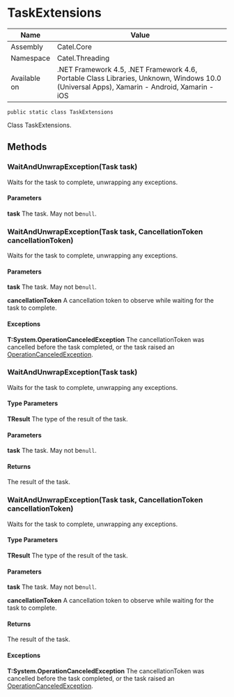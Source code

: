 

# TaskExtensions

Name|Value
---|---
Assembly|Catel.Core
Namespace|Catel.Threading
Available on|.NET Framework 4.5, .NET Framework 4.6, Portable Class Libraries, Unknown, Windows 10.0 (Universal Apps), Xamarin - Android, Xamarin - iOS

```
public static class TaskExtensions
```

Class TaskExtensions.



## Methods

### WaitAndUnwrapException(Task task)

Waits for the task to complete, unwrapping any exceptions.

#### Parameters

**task**
The task. May not be`null`.



### WaitAndUnwrapException(Task task, CancellationToken cancellationToken)

Waits for the task to complete, unwrapping any exceptions.

#### Parameters

**task**
The task. May not be`null`.

**cancellationToken**
A cancellation token to observe while waiting for the task to complete.

#### Exceptions

**T:System.OperationCanceledException**
The cancellationToken was cancelled before the task completed, or the task raised an [OperationCanceledException](#).



### WaitAndUnwrapException<TResult>(Task<TResult> task)

Waits for the task to complete, unwrapping any exceptions.

#### Type Parameters

**TResult**
The type of the result of the task.

#### Parameters

**task**
The task. May not be`null`.

#### Returns

The result of the task.



### WaitAndUnwrapException<TResult>(Task<TResult> task, CancellationToken cancellationToken)

Waits for the task to complete, unwrapping any exceptions.

#### Type Parameters

**TResult**
The type of the result of the task.

#### Parameters

**task**
The task. May not be`null`.

**cancellationToken**
A cancellation token to observe while waiting for the task to complete.

#### Returns

The result of the task.

#### Exceptions

**T:System.OperationCanceledException**
The cancellationToken was cancelled before the task completed, or the task raised an [OperationCanceledException](#).



